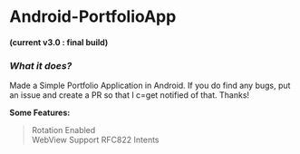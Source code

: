 # Android-PortfolioApp
#### (current v3.0 : final build)

### *What it does?*
Made a Simple Portfolio Application in Android. If you do find any bugs, put an issue and create a PR so that I c=get notified of that. Thanks!

**Some Features:**
> Rotation Enabled      
> WebView Support
> RFC822 Intents
